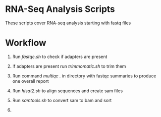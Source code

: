 # RNA-Seq Analysis Scripts

These scripts cover RNA-seq analysis starting with fastq files

# Workflow

1. Run *fastqc.sh* to check if adapters are present

2. If adapters are present run *trimmomatic.sh* to trim them

3. Run command *multiqc .* in directory with fastqc summaries to produce one overall report

4. Run *hisat2.sh* to align sequences and create sam files

5. Run *samtools.sh* to convert sam to bam and sort

6. 
